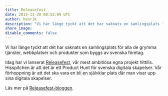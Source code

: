 ```yaml
---
title: Releasefest
date: 2015-11-20 08:53:09 UTC
author: henrik
description: "Vi har länge tyckt att det har saknats en samlingsplats för alla de grymma tjänster, webbplatser och produkter som byggs av svenska företag."
share_image:
disable_comments: false
---
```


Vi har länge tyckt att det har saknats en samlingsplats för alla de
grymma tjänster, webbplatser och produkter som byggs av svenska företag.

Idag har vi lanserat [Releasefest](https://www.releasefest.se), vår mest ambitiösa egna projekt
hittills. Hisspitchen är att det är ett Product Hunt för svenska
digitala skapelser. Vår förhoppning är att det ska vara en bli en
självklar plats där man visar upp sina digitala skapelser.

Läs mer på
[Releasefest-bloggen](https://www.releasefest.se/blogg/har-firar-vi-svenska-digitala-projekt-och-produkter).



